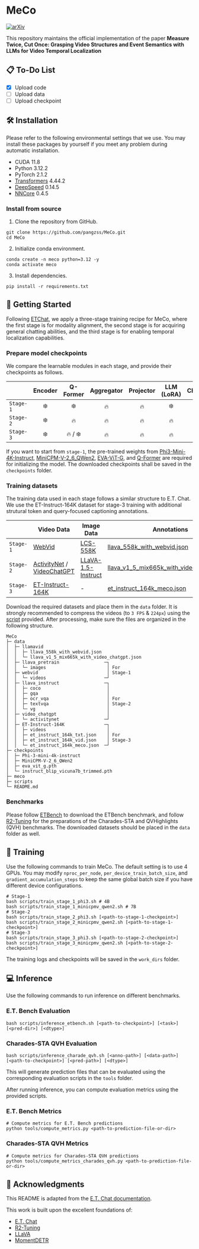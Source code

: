 # MeCo

<p align="left">
  <a href="https://arxiv.org/abs/2503.09027">
    <img src="https://img.shields.io/badge/arXiv-2503.09027-b31b1b.svg" alt="arXiv">
  </a>
</p>

This repository maintains the official implementation of the paper **Measure Twice, Cut Once: Grasping Video Structures and Event Semantics with LLMs for Video Temporal Localization**

## 📋 To-Do List
- [x] Upload code
- [ ] Upload data  
- [ ] Upload checkpoint

## 🛠️ Installation

Please refer to the following environmental settings that we use. You may install these packages by yourself if you meet any problem during automatic installation.

- CUDA 11.8
- Python 3.12.2
- PyTorch 2.1.2
- [Transformers](https://github.com/huggingface/transformers) 4.44.2
- [DeepSpeed](https://github.com/microsoft/DeepSpeed) 0.14.5
- [NNCore](https://github.com/yeliudev/nncore) 0.4.5

### Install from source

1. Clone the repository from GitHub.

```shell
git clone https://github.com/pangzss/MeCo.git
cd MeCo
```

2. Initialize conda environment.

```shell
conda create -n meco python=3.12 -y
conda activate meco
```

3. Install dependencies.

```shell
pip install -r requirements.txt
```

## 🚀 Getting Started

Following [ETChat](https://github.com/PolyU-ChenLab/ETBench/tree/main), we apply a three-stage training recipe for MeCo, where the first stage is for modality alignment, the second stage is for acquiring general chatting abilities, and the third stage is for enabling temporal localization capabilities.

### Prepare model checkpoints

We compare the learnable modules in each stage, and provide their checkpoints as follows.

|| Encoder | Q-Former | Aggregator | Projector | LLM (LoRA) | Checkpoint |
|-|:-:|:-:|:-:|:-:|:-:|:-:|
| `Stage-1` | ❄️ | ❄️ | 🔥 | 🔥 | ❄️ | [4B](TBD) / [7B](TBD) |
| `Stage-2` | ❄️ | 🔥 | 🔥 | 🔥 | 🔥 | [4B](TBD) / [7B](TBD) |
| `Stage-3` | ❄️ | 🔥 / ❄️ | 🔥 | 🔥 | 🔥 | [4B](TBD) / [7B](TBD) |

If you want to start from `stage-1`, the pre-trained weights from [Phi3-Mini-4K-Instruct](https://huggingface.co/microsoft/Phi-3-mini-4k-instruct), [MiniCPM-V-2_6_QWen2](TBD), [EVA-ViT-G](https://storage.googleapis.com/sfr-vision-language-research/LAVIS/models/BLIP2/eva_vit_g.pth), and [Q-Former](https://storage.googleapis.com/sfr-vision-language-research/LAVIS/models/InstructBLIP/instruct_blip_vicuna7b_trimmed.pth) are required for initializing the model. The downloaded checkpoints shall be saved in the `checkpoints` folder.

### Training datasets

The training data used in each stage follows a similar structure to E.T. Chat. We use the ET-Instruct-164K dataset for stage-3 training with additional strutural token and query-focused captioning annotations.

|| Video Data | Image Data | Annotations |
|-|-|-|-|
| `Stage-1` | [WebVid](https://maxbain.com/webvid-dataset/) | [LCS-558K](https://huggingface.co/datasets/liuhaotian/LLaVA-Pretrain) | [llava_558k_with_webvid.json](https://huggingface.co/datasets/YanweiLi/LLaMA-VID-Data/resolve/main/llava_558k_with_webvid.json) |
| `Stage-2` | [ActivityNet](http://activity-net.org/download.html) / [VideoChatGPT](https://mbzuaiac-my.sharepoint.com/:f:/g/personal/hanoona_bangalath_mbzuai_ac_ae/EnLRDehrr8lGqHpC5w1zZ9QBnsiVffYy5vCv8Hl14deRcg?e=Ul5DUE) | [LLaVA-1.5-Instruct](https://github.com/haotian-liu/LLaVA?tab=readme-ov-file#visual-instruction-tuning) | [llava_v1_5_mix665k_with_video_chatgpt.json](https://huggingface.co/datasets/YanweiLi/LLaMA-VID-Data/resolve/main/llava_v1_5_mix665k_with_video_chatgpt.json) |
| `Stage-3` | [ET-Instruct-164K](https://huggingface.co/datasets/PolyU-ChenLab/ET-Instruct-164K) | - | [et_instruct_164k_meco.json](TBD) |

Download the required datasets and place them in the `data` folder. It is strongly recommended to compress the videos (to `3 FPS` & `224px`) using the [script](tools/compress_videos.py) provided. After processing, make sure the files are organized in the following structure.

```
MeCo
├─ data
│  ├─ llamavid
│  │  ├─ llava_558k_with_webvid.json
│  │  └─ llava_v1_5_mix665k_with_video_chatgpt.json
│  ├─ llava_pretrain                 ─┐
│  │  └─ images                       │ For
│  ├─ webvid                          │ Stage-1
│  │  └─ videos                      ─┘
│  ├─ llava_instruct                 ─┐
│  │  ├─ coco                         │
│  │  ├─ gqa                          │
│  │  ├─ ocr_vqa                      │ For
│  │  ├─ textvqa                      │ Stage-2
│  │  └─ vg                           │
│  ├─ video_chatgpt                   │
│  │  └─ activitynet                 ─┘
│  ├─ ET-Instruct-164K               ─┐
│  │  ├─ videos                       │
│  │  ├─ et_instruct_164k_txt.json    │ For
│  │  ├─ et_instruct_164k_vid.json    │ Stage-3
│  │  └─ et_instruct_164k_meco.json  ─┘
├─ checkpoints
│  ├─ Phi-3-mini-4k-instruct
│  ├─ MiniCPM-V-2_6_QWen2
│  ├─ eva_vit_g.pth
│  └─ instruct_blip_vicuna7b_trimmed.pth
├─ meco
├─ scripts
└─ README.md
```
### Benchmarks
Please follow [ETBench](https://github.com/PolyU-ChenLab/ETBench) to download the ETBench benchmark, and follow [R2-Tuning](https://github.com/yeliudev/R2-Tuning) for the preparations of the Charades-STA and QVHighlights (QVH) benchmarks. The downloaded datasets should be placed in the `data` folder as well.

## 🔮 Training

Use the following commands to train MeCo. The default setting is to use 4 GPUs. You may modify `nproc_per_node`, `per_device_train_batch_size`, and `gradient_accumulation_steps` to keep the same global batch size if you have different device configurations.

```shell
# Stage-1
bash scripts/train_stage_1_phi3.sh # 4B
bash scripts/train_stage_1_minicpmv_qwen2.sh # 7B
# Stage-2
bash scripts/train_stage_2_phi3.sh [<path-to-stage-1-checkpoint>]
bash scripts/train_stage_2_minicpmv_qwen2.sh [<path-to-stage-1-checkpoint>]
# Stage-3
bash scripts/train_stage_3_phi3.sh [<path-to-stage-2-checkpoint>]
bash scripts/train_stage_3_minicpmv_qwen2.sh [<path-to-stage-2-checkpoint>]
```

The training logs and checkpoints will be saved in the `work_dirs` folder.

## 💻 Inference

Use the following commands to run inference on different benchmarks.

### E.T. Bench Evaluation

```shell
bash scripts/inference_etbench.sh [<path-to-checkpoint>] [<task>] [<pred-dir>] [<dtype>]
```

### Charades-STA QVH Evaluation

```shell
bash scripts/inference_charade_qvh.sh [<anno-path>] [<data-path>] [<path-to-checkpoint>] [<pred-path>] [<dtype>]
```

This will generate prediction files that can be evaluated using the corresponding evaluation scripts in the `tools` folder.

After running inference, you can compute evaluation metrics using the provided scripts.

### E.T. Bench Metrics

```shell
# Compute metrics for E.T. Bench predictions
python tools/compute_metrics.py <path-to-prediction-file-or-dir>
```

### Charades-STA QVH Metrics

```shell
# Compute metrics for Charades-STA QVH predictions  
python tools/compute_metrics_charades_qvh.py <path-to-prediction-file-or-dir>
```
## 🙏 Acknowledgments

This README is adapted from the [E.T. Chat documentation](https://github.com/PolyU-ChenLab/ETBench/blob/main/docs/MODEL.md).

This work is built upon the excellent foundations of:
- [E.T. Chat](https://github.com/PolyU-ChenLab/ETBench)
- [R2-Tuning](https://github.com/yeliudev/R2-Tuning)
- [LLaVA](https://github.com/haotian-liu/LLaVA)
- [MomentDETR](https://github.com/jayleicn/moment_detr)
